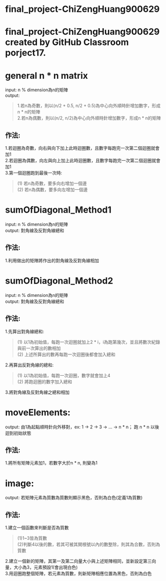 # final_project-ChiZengHuang900629
final_project-ChiZengHuang900629 created by GitHub Classroom
porject17.
==========

# general n * n matrix

input: n % dimension為n的矩陣  
output:   
>1.若n為奇數，則以(n/2 + 0.5, n/2 + 0.5)為中心向外順時針增加數字，形成n * n的矩陣  
>2.若n為偶數，則以(n/2, n/2)為中心向外順時針增加數字，形成n * n的矩陣  

## 作法:
1.若迴圈為奇數，向右與向下加上此時迴圈數，且數字每跑完一次第二個迴圈就會加1  
2.若迴圈為偶數，向左與向上加上此時迴圈數，且數字每跑完一次第二個迴圈就會加1  
3.第一個迴圈跑到最後一次時:  
>(1) 若n為奇數，要多向右增加一個邊  
>(2) 若n為偶數，要多向左增加一個邊  

# sumOfDiagonal_Method1

input: n % dimension為n的矩陣  
output: 對角線及反對角線總和  

## 作法:
1.利用做出的矩陣將作出的對角線及反對角線相加  

# sumOfDiagonal_Method2

input: n % dimension為n的矩陣  
output: 對角線及反對角線總和  

## 作法:
1.先算出對角線總和:   
>(1) 以1為初始值，每跑一次迴圈就加上2 * i，i為跑第幾次，並且將數次紀錄與前一次算出的數相加   
>(2) 上述所算出的數再每跑一次迴圈後都會加入總和   

2.再算出反對角線的總和:  
>(1) 以1為初始值，每跑一次迴圈，數字就會加上4  
>(2) 將跑迴圈的數字加入總和   

3.將對角線及反對角線之總和相加   

# moveElements:

output: 由1為起點順時針向外移對，ex: 1 -> 2 -> 3 -> ... -> n * n； 跑 n * n 以後迴到初始狀態  

## 作法:
1.將所有矩陣元素加1，若數字大於n * n, 則變為1  

# image:

output: 若矩陣元素為質數為質數則顯示黑色，否則為白色(定義1為質數)  

## 作法:
1.建立一個函數來判斷是否為質數   
>(1)1~3皆為質數   
>(2)判斷4以後的數，若其可被其開根號以內的數整除，則其為合數，否則為質數   

2.建立一個新的矩陣，其第一及第二向量大小與上述矩陣相同，並新設定第三向量，大小為3，元素預設1(會出現白色)  
3.用迴圈跑整個矩陣，若元素為質數，則新矩陣相應位置為黑色，否則為白色  
